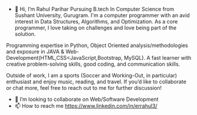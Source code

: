 - 👋 Hi, I’m Rahul Parihar
Pursuing B.tech In Computer Science from Sushant University, Gurugram. I'm a computer programmer with an avid interest in Data Structures, Algorithms, 
and Optimization. As a core programmer, I love taking on challenges and love being part of the solution.

Programming expertise in Python, Object Oriented analysis/methodologies and exposure in JAVA & Web-Development(HTML,CSS<JavaScript,Bootstrap, MySQL). A fast learner with creative problem-solving skills,
good coding, and communication skills.

Outside of work, I am a sports (Soccer and Working-Out, in particular) enthusiast and enjoy music, reading, and travel. If you’d like to collaborate or
chat more, feel free to reach out to me for further discussion!

- 💞️ I’m looking to collaborate on Web/Software Development
- 📫 How to reach me https://www.linkedin.com/in/errahul3/

<!---
rahulpariharcoder/rahulpariharcoder is a ✨ special ✨ repository because its `README.md` (this file) appears on your GitHub profile.
You can click the Preview link to take a look at your changes.
--->
